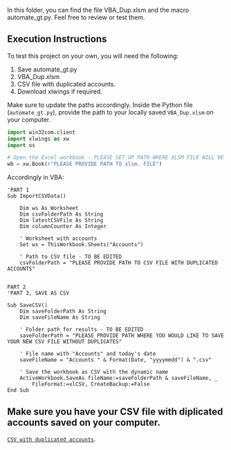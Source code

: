 In this folder, you can find the file VBA_Dup.xlsm and the macro automate_gt.py. Feel free to review or test them.

## Execution Instructions

To test this project on your own, you will need the following:

1. Save automate_gt.py
2. VBA_Dup.xlsm
3. CSV file with duplicated accounts.
4. Download xlwings if required. 

Make sure to update the paths accordingly. Inside the Python file (`automate_gt.py`), provide the path to your locally saved `VBA_Dup.xlsm` on your computer.

```python
import win32com.client
import xlwings as xw
import os

# Open the Excel workbook - PLEASE SET UP PATH WHERE XLSM FILE WILL BE SAVED 
wb = xw.Book(r"PLEASE PROVIDE PATH TO xlsm. FILE")
```

Accordingly in VBA:


```vba
'PART 1
Sub ImportCSVData()

    Dim ws As Worksheet
    Dim csvFolderPath As String
    Dim latestCSVFile As String
    Dim columnCounter As Integer

    ' Worksheet with accounts
    Set ws = ThisWorkbook.Sheets("Accounts")

    ' Path to CSV file - TO BE EDITED
    csvFolderPath = "PLEASE PROVIDE PATH TO CSV FILE WITH DUPLICATED ACCOUNTS"


PART 2
'PART 3, SAVE AS CSV

Sub SaveCSV()
    Dim saveFolderPath As String
    Dim saveFileName As String

    ' Folder path for results - TO BE EDITED
    saveFolderPath = "PLEASE PROVIDE PATH WHERE YOU WOULD LIKE TO SAVE YOUR NEW CSV FILE WITHOUT DUPLICATES"

    ' File name with "Accounts" and today's date
    saveFileName = "Accounts " & Format(Date, "yyyymmdd") & ".csv"

    ' Save the workbook as CSV with the dynamic name
    ActiveWorkbook.SaveAs fileName:=saveFolderPath & saveFileName, _
        FileFormat:=xlCSV, CreateBackup:=False
End Sub
```

## Make sure you have your CSV file with diplicated accounts saved on your computer.

[`CSV with duplicated accounts`](VBA%20%26%20Python%20scripts/CSV%20with%20duplicated%20accounts/).

